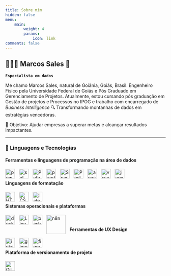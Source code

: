 ```yaml
---
title: Sobre mim
hidden: false
menu:
    main: 
        weight: 4
        params:
            icon: link
comments: false
---
```

## 👩🏻‍💻 Marcos Sales 🎲

**`Especialista em dados`**

Me chamo Marcos Sales, natural de Goiânia, Goiás, Brasil. Engenheiro Físico pela Universidade Federal de Goiás e Pós Graduado em Gerenciamento de Projetos. Atualmente, estou cursando pós graduação em Gestão de projetos e Processos no IPOG e trabalho com encarregado de *Business Intelligence*
🔍 Transformando montanhas de dados em estratégias vencedoras.

🎯 Objetivo: Ajudar empresas a superar metas e alcançar resultados impactantes.

---

### 🤖 Linguagens e Tecnologias

#### Ferramentas e linguagens de programação na área de dados

<img
    align="left"
    alt="powerbi"
    title="powerbi"
    width="30px"
    style="padding-right: 10px;"
    src="https://upload.wikimedia.org/wikipedia/commons/thumb/c/cf/New_Power_BI_Logo.svg/600px-New_Power_BI_Logo.svg.png?20210102182532"
/>
<img
    align="left"
    alt="sql"
    title="sql"
    width="30px"
    style="padding-right: 10px;"
    src="https://upload.wikimedia.org/wikipedia/commons/thumb/d/d7/Sql_data_base_with_logo.svg/512px-Sql_data_base_with_logo.svg.png?20231031073357"
/>
<img
    align="left"
    alt="Python"
    title="Python"
    width="30px"
    style="padding-right: 10px;"
    src="https://cdn.jsdelivr.net/gh/devicons/devicon@latest/icons/python/python-original.svg"
/>
<img
    align="left"
    alt="pandas"
    title="pandas"
    width="30px"
    style="padding-right: 10px;"
    src="https://cdn.jsdelivr.net/gh/devicons/devicon@latest/icons/pandas/pandas-plain-wordmark.svg"
/>
<img
    align="left"
    alt="Spark"
    title="Spark"
    width="30px"
    style="padding-right: 10px;"
    src="https://cdn.jsdelivr.net/gh/devicons/devicon@latest/icons/apachespark/apachespark-original-wordmark.svg"
/>
<img
    align="left"
    alt="Postgresql"
    title="Postgresql"
    width="30px"
    style="padding-right: 10px;"
    src="https://cdn.jsdelivr.net/gh/devicons/devicon@latest/icons/postgresql/postgresql-plain-wordmark.svg"
/>
<img
    align="left"
    alt="anaconda"
    title="anaconda"
    width="30px"
    style="padding-right: 10px;"
    src="https://cdn.jsdelivr.net/gh/devicons/devicon@latest/icons/anaconda/anaconda-original-wordmark.svg"
/>
<img
    align="left"
    alt="vscode"
    title="vscode"
    width="30px"
    style="padding-right: 10px;"
    src="https://cdn.jsdelivr.net/gh/devicons/devicon@latest/icons/vscode/vscode-original.svg"
/>
<img
    align="left"
    alt="jupyter"
    title="jupyter"
    width="30px"
    style="padding-right: 10px;"
    src="https://upload.wikimedia.org/wikipedia/commons/2/27/Pentho_new_logo_Nov_2023.jpg?20240819084645"
/>

<br>

#### Linguagens de formatação

<img
    align="left"
    alt="HTML"
    title="HTML"
    width="30px"
    style="padding-right: 10px;"
    src="https://cdn.jsdelivr.net/gh/devicons/devicon@latest/icons/html5/html5-original.svg"
/>
<img
    align="left"
    alt="CSS"
    title="CSS"
    width="30px"
    style="padding-right: 10px;"
    src="https://cdn.jsdelivr.net/gh/devicons/devicon@latest/icons/css3/css3-original.svg"
/>
<img
    align="left"
    alt="latex"
    title="latex"
    width="30px"
    style="padding-right: 10px;"
    src="https://cdn.jsdelivr.net/gh/devicons/devicon@latest/icons/latex/latex-original.svg"
/>

<br>

#### Sistemas operacionais e plataformas

<img
    align="left"
    alt="docker"
    title="docker"
    width="30px"
    style="padding-right: 10px;"
    src="https://cdn.jsdelivr.net/gh/devicons/devicon@latest/icons/docker/docker-plain.svg"
/>
<img
    align="left"
    alt="Linux"
    title="Linux"
    width="30px"
    style="padding-right: 10px;"
    src="https://cdn.jsdelivr.net/gh/devicons/devicon@latest/icons/linux/linux-original.svg"
/>
<img
    align="left"
    alt="bash"
    title="bash"
    width="30px"
    style="padding-right: 10px;"
    src="https://cdn.jsdelivr.net/gh/devicons/devicon@latest/icons/bash/bash-original.svg"
/>
<img
    align="left"
    alt="n8n"
    title="n8n"
    width="60px"
    style="padding-right: 10px;"
    src="https://upload.wikimedia.org/wikipedia/commons/5/53/N8n-logo-new.svg"
/><br>

#### Ferramentas de UX Design

<img
    align="left"
    alt="inkscape"
    title="inkscape"
    width="30px"
    style="padding-right: 10px;"
    src="https://cdn.jsdelivr.net/gh/devicons/devicon@latest/icons/inkscape/inkscape-plain-wordmark.svg"
/>
<img
    align="left"
    alt="gimp"
    title="gimp"
    width="30px"
    style="padding-right: 10px;"
    src="https://cdn.jsdelivr.net/gh/devicons/devicon@latest/icons/gimp/gimp-plain.svg"
/>
<img
    align="left"
    alt="figma"
    title="figma"
    width="30px"
    style="padding-right: 10px;"
    src="https://upload.wikimedia.org/wikipedia/commons/3/33/Figma-logo.svg"
/>
<br>

#### Plataforma de versionamento de projeto

<img
    align="left"
    alt="Git"
    title="Git"
    width="30px"
    style="padding-right: 10px;"
    src="https://cdn.jsdelivr.net/gh/devicons/devicon@latest/icons/git/git-original.svg"
/>
<br>
